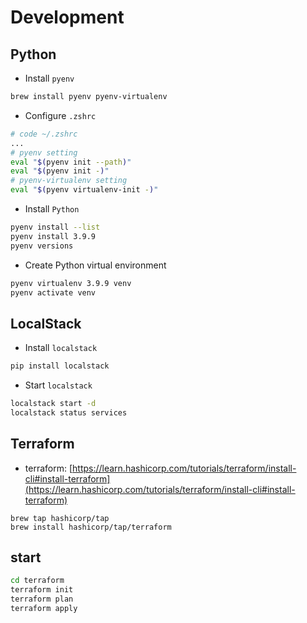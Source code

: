 # Development

## Python

- Install `pyenv`

```bash
brew install pyenv pyenv-virtualenv
```

- Configure `.zshrc`

```bash
# code ~/.zshrc
...
# pyenv setting
eval "$(pyenv init --path)"
eval "$(pyenv init -)"
# pyenv-virtualenv setting
eval "$(pyenv virtualenv-init -)"
```

- Install `Python`

```bash
pyenv install --list
pyenv install 3.9.9
pyenv versions
```

- Create Python virtual environment

```bash
pyenv virtualenv 3.9.9 venv
pyenv activate venv
```

## LocalStack

- Install `localstack`

```bash
pip install localstack
```

- Start `localstack`

```bash
localstack start -d
localstack status services
```

## Terraform

- terraform: [https://learn.hashicorp.com/tutorials/terraform/install-cli#install-terraform](https://learn.hashicorp.com/tutorials/terraform/install-cli#install-terraform)

```barh
brew tap hashicorp/tap
brew install hashicorp/tap/terraform
```

## start

```bash
cd terraform
terraform init
terraform plan
terraform apply
```
